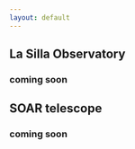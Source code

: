 ```yaml
---
layout: default
---
```


## La Silla Observatory
### coming soon

## SOAR telescope
### coming soon


